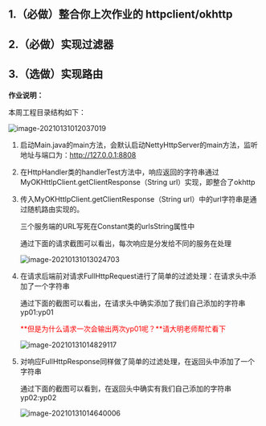 ## 1.（必做）整合你上次作业的 httpclient/okhttp

## 2.（必做）实现过滤器

## 3.（选做）实现路由

**作业说明：**

本周工程目录结构如下：

![image-20210131012037019](https://gitee.com/yphust/images/raw/master/image/image-20210131012037019.png)

1. 启动Main.java的main方法，会默认启动NettyHttpServer的main方法，监听地址与端口为：http://127.0.0.1:8808

2. 在HttpHandler类的handlerTest方法中，响应返回的字符串通过MyOKHttlpClient.getClientResponse（String url）实现，即整合了okhttp

3. 传入MyOKHttlpClient.getClientResponse（String url）中的url字符串是通过随机路由实现的。

   三个服务端的URL写死在Constant类的urlsString属性中

   通过下面的请求截图可以看出，每次响应是分发给不同的服务在处理

   ![image-20210131013024703](https://gitee.com/yphust/images/raw/master/image/image-20210131013024703.png)

4. 在请求后端前对请求FullHttpRequest进行了简单的过滤处理：在请求头中添加了一个字符串

   通过下面的截图可以看出，在请求头中确实添加了我们自己添加的字符串yp01:yp01

   <span style="color:red">**但是为什么请求一次会输出两次yp01呢？**请大明老师帮忙看下</span>

   ![image-20210131014829117](https://gitee.com/yphust/images/raw/master/image/image-20210131014829117.png)

5. 对响应FullHttpResponse同样做了简单的过滤处理，在返回头中添加了一个字符串

   通过下面的截图可以看到，在返回头中确实有我们自己添加的字符串yp02:yp02

   ![image-20210131014640006](https://gitee.com/yphust/images/raw/master/image/image-20210131014640006.png)
